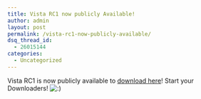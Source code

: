 ```yaml
---
title: Vista RC1 now publicly Available!
author: admin
layout: post
permalink: /vista-rc1-now-publicly-available/
dsq_thread_id:
  - 26015144
categories:
  - Uncategorized
---
```

Vista RC1 is now publicly available to [download here][1]! Start your Downloaders! <img src="http://blog.lotas-smartman.net/wp-includes/images/smilies/icon_smile.gif" alt=":)" class="wp-smiley" />

 [1]: http://download.windowsvista.com/preview/rc1/en/download.htm